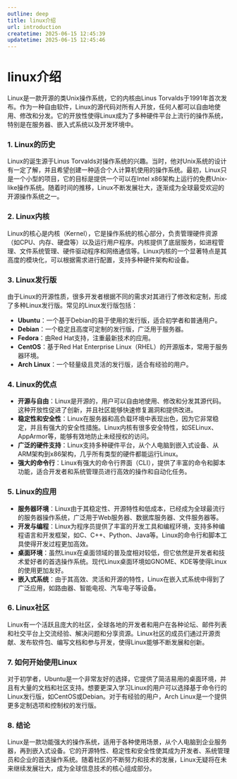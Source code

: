 ```yaml
---
outline: deep
title: linux介绍
url: introduction
createtime: 2025-06-15 12:45:39
updatetime: 2025-06-15 12:45:46
---
```


# linux介绍

Linux是一款开源的类Unix操作系统，它的内核由Linus Torvalds于1991年首次发布。作为一种自由软件，Linux的源代码对所有人开放，任何人都可以自由地使用、修改和分发。它的开放性使得Linux成为了多种硬件平台上流行的操作系统，特别是在服务器、嵌入式系统以及开发环境中。

### 1. **Linux的历史**
Linux的诞生源于Linus Torvalds对操作系统的兴趣。当时，他对Unix系统的设计有一定了解，并且希望创建一种适合个人计算机使用的操作系统。最初，Linux只是一个小型的项目，它的目标是提供一个可以在Intel x86架构上运行的免费Unix-like操作系统。随着时间的推移，Linux不断发展壮大，逐渐成为全球最受欢迎的开源操作系统之一。

### 2. **Linux内核**
Linux的核心是内核（Kernel），它是操作系统的核心部分，负责管理硬件资源（如CPU、内存、硬盘等）以及运行用户程序。内核提供了底层服务，如进程管理、文件系统管理、硬件驱动程序和网络通信等。Linux内核的一个显著特点是其高度的模块化，可以根据需求进行配置，支持多种硬件架构和设备。

### 3. **Linux发行版**
由于Linux的开源性质，很多开发者根据不同的需求对其进行了修改和定制，形成了多种Linux发行版。常见的Linux发行版包括：

- **Ubuntu**：一个基于Debian的易于使用的发行版，适合初学者和普通用户。
- **Debian**：一个稳定且高度可定制的发行版，广泛用于服务器。
- **Fedora**：由Red Hat支持，注重最新技术的应用。
- **CentOS**：基于Red Hat Enterprise Linux（RHEL）的开源版本，常用于服务器环境。
- **Arch Linux**：一个轻量级且灵活的发行版，适合有经验的用户。

### 4. **Linux的优点**
- **开源与自由**：Linux是开源的，用户可以自由地使用、修改和分发其源代码。这种开放性促进了创新，并且社区能够快速修复漏洞和提供改进。
- **稳定性和安全性**：Linux在服务器和高负载环境中表现出色，因为它非常稳定，并且有强大的安全性措施。Linux内核有很多安全特性，如SELinux、AppArmor等，能够有效地防止未经授权的访问。
- **广泛的硬件支持**：Linux支持多种硬件平台，从个人电脑到嵌入式设备、从ARM架构到x86架构，几乎所有类型的硬件都能运行Linux。
- **强大的命令行**：Linux有强大的命令行界面（CLI），提供了丰富的命令和脚本功能，适合开发者和系统管理员进行高效的操作和自动化任务。

### 5. **Linux的应用**
- **服务器环境**：Linux由于其稳定性、开源特性和低成本，已经成为全球最流行的服务器操作系统，广泛用于Web服务器、数据库服务器、文件服务器等。
- **开发与编程**：Linux为程序员提供了丰富的开发工具和编程环境，支持多种编程语言和开发框架，如C、C++、Python、Java等。Linux的命令行和脚本工具使得开发过程更加高效。
- **桌面环境**：虽然Linux在桌面领域的普及度相对较低，但它依然是开发者和技术爱好者的首选操作系统。现代Linux桌面环境如GNOME、KDE等使得Linux的使用更加友好。
- **嵌入式系统**：由于其高效、灵活和开源的特性，Linux在嵌入式系统中得到了广泛应用，如路由器、智能电视、汽车电子等设备。

### 6. **Linux社区**
Linux有一个活跃且庞大的社区，全球各地的开发者和用户在各种论坛、邮件列表和社交平台上交流经验、解决问题和分享资源。Linux社区的成员们通过开源贡献、发布软件包、编写文档和参与开发，使得Linux能够不断发展和创新。

### 7. **如何开始使用Linux**
对于初学者，Ubuntu是一个非常友好的选择，它提供了简洁易用的桌面环境，并且有大量的文档和社区支持。想要更深入学习Linux的用户可以选择基于命令行的Linux发行版，如CentOS或Debian。对于有经验的用户，Arch Linux是一个提供更多定制选项和控制权的发行版。

### 8. **结论**
Linux是一款功能强大的操作系统，适用于各种使用场景，从个人电脑到企业服务器，再到嵌入式设备。它的开源特性、稳定性和安全性使其成为开发者、系统管理员和企业的首选操作系统。随着社区的不断努力和技术的发展，Linux无疑将在未来继续发展壮大，成为全球信息技术的核心组成部分。
